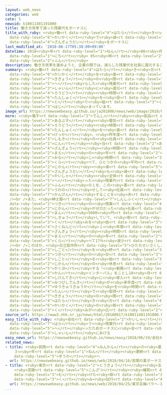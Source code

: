 ```yaml
---
layout: web_news
categories: web
cate: 5
newsid: k10011481191000
title: 働き方改革で減った残業代をボーナスに
title_with_ruby: <ruby>働<rt data-ruby-level="4">はたら</rt></ruby>き<ruby>方<rt data-ruby-level="4">かた</rt></ruby><ruby>改革<rt
  data-ruby-level="6">かいかく</rt></ruby>で<ruby>減<rt data-ruby-level="5">へ</rt></ruby>った<ruby>残業代<rt
  data-ruby-level="4">ざんぎょうだい</rt></ruby>をボーナスに
last_modified_at: '2018-06-17T05:38:00+09:00'
datetime: 2018<ruby>年<rt data-ruby-level="1">ねん</rt></ruby>06<ruby>月<rt data-ruby-level="1">がつ</rt></ruby>17<ruby>日<rt
  data-ruby-level="1">にち</rt></ruby> 05<ruby>時<rt data-ruby-level="2">じ</rt></ruby>38<ruby>分<rt
  data-ruby-level="2">ふん</rt></ruby>
description: 働き方改革を進めようと、企業の間では、減らした残業代を社員に還元することで労働時間の短縮を促すなど、さまざまな取り組みが始まっています。
summary: <ruby>働<rt data-ruby-level="4">はたら</rt></ruby>き<ruby>方<rt data-ruby-level="4">かた</rt></ruby><ruby>改革<rt
  data-ruby-level="6">かいかく</rt></ruby>を<ruby>進<rt data-ruby-level="3">すす</rt></ruby>めようと、<ruby>企業<rt
  data-ruby-level="7">きぎょう</rt></ruby>の<ruby>間<rt data-ruby-level="2">あいだ</rt></ruby>では、<ruby>減<rt
  data-ruby-level="5">へ</rt></ruby>らした<ruby>残業代<rt data-ruby-level="4">ざんぎょうだい</rt></ruby>を<ruby>社員<rt
  data-ruby-level="3">しゃいん</rt></ruby>に<ruby>還元<rt data-ruby-level="7">かんげん</rt></ruby>することで<ruby>労働<rt
  data-ruby-level="4">ろうどう</rt></ruby><ruby>時間<rt data-ruby-level="2">じかん</rt></ruby>の<ruby>短縮<rt
  data-ruby-level="6">たんしゅく</rt></ruby>を<ruby>促<rt data-ruby-level="7">うなが</rt></ruby>すなど、さまざまな<ruby>取<rt
  data-ruby-level="3">と</rt></ruby>り<ruby>組<rt data-ruby-level="3">く</rt></ruby>みが<ruby>始<rt
  data-ruby-level="3">はじ</rt></ruby>まっています。
image_url: https://newswebeasy.github.io/ja201806/news/web/image/2018/06/17/K10011481191_1806162330_1806170538_01_02.jpg
more: <ruby>電子<rt data-ruby-level="2">でんし</rt></ruby><ruby>部品<rt data-ruby-level="3">ぶひん</rt></ruby>メーカーの「<ruby>アルプス<rt
  data-ruby-level="2">あるぷす</rt></ruby><ruby>電気<rt data-ruby-level="2">でんき</rt></ruby>」は、<ruby>労働<rt
  data-ruby-level="4">ろうどう</rt></ruby><ruby>時間<rt data-ruby-level="2">じかん</rt></ruby>の<ruby>短縮<rt
  data-ruby-level="6">たんしゅく</rt></ruby>を<ruby>進<rt data-ruby-level="3">すす</rt></ruby>めた<ruby>結果<rt
  data-ruby-level="4">けっか</rt></ruby>、<ruby>昨年度<rt data-ruby-level="4">さくねんど</rt></ruby><ruby>下期<rt
  data-ruby-level="3">しもき</rt></ruby>の<ruby>社員<rt data-ruby-level="3">しゃいん</rt></ruby>の１<ruby>人<rt
  data-ruby-level="1">にん</rt></ruby><ruby>当<rt data-ruby-level="2">あ</rt></ruby>たりの<ruby>残業<rt
  data-ruby-level="4">ざんぎょう</rt></ruby><ruby>時間<rt data-ruby-level="2">じかん</rt></ruby>が、<ruby>前<rt
  data-ruby-level="2">まえ</rt></ruby>の<ruby>年<rt data-ruby-level="2">とし</rt></ruby>の<ruby>同<rt
  data-ruby-level="2">おな</rt></ruby>じ<ruby>時期<rt data-ruby-level="3">じき</rt></ruby>に<ruby>比<rt
  data-ruby-level="5">くら</rt></ruby>べて、ひとつきの<ruby>平均<rt data-ruby-level="5">へいきん</rt></ruby>で2.4<ruby>時間<rt
  data-ruby-level="2">じかん</rt></ruby><ruby>減<rt data-ruby-level="5">へ</rt></ruby>ったということです。これにより<ruby>残業代<rt
  data-ruby-level="4">ざんぎょうだい</rt></ruby>も<ruby>減<rt data-ruby-level="5">へ</rt></ruby>ったため、<ruby>会社<rt
  data-ruby-level="2">かいしゃ</rt></ruby><ruby>全体<rt data-ruby-level="3">ぜんたい</rt></ruby>で<ruby>減<rt
  data-ruby-level="5">へ</rt></ruby>った<ruby>残業代<rt data-ruby-level="4">ざんぎょうだい</rt></ruby>の３<ruby>分<rt
  data-ruby-level="2">ふん</rt></ruby>の１を、この<ruby>夏<rt data-ruby-level="2">なつ</rt></ruby>のボーナスに<ruby>上乗<rt
  data-ruby-level="3">うわの</rt></ruby>せして<ruby>社員<rt data-ruby-level="3">しゃいん</rt></ruby>に<ruby>還元<rt
  data-ruby-level="7">かんげん</rt></ruby>することを<ruby>決<rt data-ruby-level="3">き</rt></ruby>めました。<br
  /><br />また、<ruby>紳士服<rt data-ruby-level="7">しんしふく</rt></ruby>チェーンの「はるやまホールディングス」は、<ruby>月<rt
  data-ruby-level="1">つき</rt></ruby>の<ruby>残業<rt data-ruby-level="4">ざんぎょう</rt></ruby><ruby>時間<rt
  data-ruby-level="2">じかん</rt></ruby>がゼロだった<ruby>社員<rt data-ruby-level="3">しゃいん</rt></ruby>に１<ruby>万<rt
  data-ruby-level="2">まん</rt></ruby>5000<ruby>円<rt data-ruby-level="1">えん</rt></ruby>を<ruby>支給<rt
  data-ruby-level="5">しきゅう</rt></ruby>していて、<ruby>取<rt data-ruby-level="3">と</rt></ruby>り<ruby>組<rt
  data-ruby-level="3">く</rt></ruby>みを<ruby>始<rt data-ruby-level="3">はじ</rt></ruby>めた<ruby>昨年度<rt
  data-ruby-level="4">さくねんど</rt></ruby>１<ruby>年間<rt data-ruby-level="2">ねんかん</rt></ruby>の<ruby>残業<rt
  data-ruby-level="4">ざんぎょう</rt></ruby><ruby>時間<rt data-ruby-level="2">じかん</rt></ruby>は<ruby>前<rt
  data-ruby-level="2">まえ</rt></ruby>の<ruby>年<rt data-ruby-level="2">とし</rt></ruby>に<ruby>比<rt
  data-ruby-level="5">くら</rt></ruby>べて17％<ruby>減少<rt data-ruby-level="5">げんしょう</rt></ruby>したということです。<br
  /><br />このほか、<ruby>日立製作所<rt data-ruby-level="5">ひたちせいさくしょ</rt></ruby>は<ruby>仕事<rt
  data-ruby-level="3">しごと</rt></ruby>を<ruby>終<rt data-ruby-level="3">お</rt></ruby>えてから<ruby>次<rt
  data-ruby-level="3">つぎ</rt></ruby>の<ruby>日<rt data-ruby-level="3">ひ</rt></ruby>の<ruby>仕事<rt
  data-ruby-level="3">しごと</rt></ruby>を<ruby>始<rt data-ruby-level="3">はじ</rt></ruby>めるまでに11<ruby>時間<rt
  data-ruby-level="2">じかん</rt></ruby>の<ruby>休息<rt data-ruby-level="3">きゅうそく</rt></ruby>を<ruby>確保<rt
  data-ruby-level="5">かくほ</rt></ruby>する「<ruby>勤務<rt data-ruby-level="6">きんむ</rt></ruby><ruby>間<rt
  data-ruby-level="2">かん</rt></ruby>インターバル」をことし10<ruby>月<rt data-ruby-level="1">がつ</rt></ruby>から<ruby>試験的<rt
  data-ruby-level="4">しけんてき</rt></ruby>に<ruby>導入<rt data-ruby-level="5">どうにゅう</rt></ruby>したり、<ruby>三菱電機<rt
  data-ruby-level="8">みつびしでんき</rt></ruby>が<ruby>来年度<rt data-ruby-level="3">らいねんど</rt></ruby>から<ruby>有給休暇<rt
  data-ruby-level="7">ゆうきゅうきゅうか</rt></ruby>を<ruby>時間<rt data-ruby-level="2">じかん</rt></ruby><ruby>単位<rt
  data-ruby-level="4">たんい</rt></ruby>で<ruby>取得<rt data-ruby-level="4">しゅとく</rt></ruby>できるようにしたり、<ruby>企業<rt
  data-ruby-level="7">きぎょう</rt></ruby>の<ruby>間<rt data-ruby-level="2">あいだ</rt></ruby>で<ruby>働<rt
  data-ruby-level="4">はたら</rt></ruby>き<ruby>方<rt data-ruby-level="4">かた</rt></ruby><ruby>改革<rt
  data-ruby-level="6">かいかく</rt></ruby>の<ruby>取<rt data-ruby-level="3">と</rt></ruby>り<ruby>組<rt
  data-ruby-level="3">く</rt></ruby>みが<ruby>広<rt data-ruby-level="2">ひろ</rt></ruby>がっています。
source_url: https://www3.nhk.or.jp/news/html/20180617/k10011481191000.html
easy_title_with_ruby: <ruby>会社<rt data-ruby-level="2">かいしゃ</rt></ruby>が<ruby>払<rt
  data-ruby-level="7">はら</rt></ruby>う<ruby>残業代<rt data-ruby-level="4">ざんぎょうだい</rt></ruby>が<ruby>減<rt
  data-ruby-level="5">へ</rt></ruby>ったためボーナスに<ruby>足<rt data-ruby-level="1">た</rt></ruby>して<ruby>社員<rt
  data-ruby-level="3">しゃいん</rt></ruby>にあげる
easy_news_url: https://newswebeasy.github.io/news/easy/2018/06/19/会社が払う残業代が減ったためボーナスに足して社員にあげる
related_news:
- title: <ruby>民間<rt data-ruby-level="4">みんかん</rt></ruby>の<ruby>夏<rt data-ruby-level="2">なつ</rt></ruby>ボーナス
    ３<ruby>年<rt data-ruby-level="1">ねん</rt></ruby><ruby>連続<rt data-ruby-level="4">れんぞく</rt></ruby>で<ruby>増加<rt
    data-ruby-level="5">ぞうか</rt></ruby>へ
  url: https://newswebeasy.github.io/news/web/2018/04/16/民間の夏ボーナス-3年連続で増加へ
- title: <ruby>東京<rt data-ruby-level="2">とうきょう</rt></ruby><ruby>五輪<rt data-ruby-level="4">ごりん</rt></ruby>・パラへ
    <ruby>混雑<rt data-ruby-level="5">こんざつ</rt></ruby><ruby>緩和<rt data-ruby-level="7">かんわ</rt></ruby>に<ruby>向<rt
    data-ruby-level="3">む</rt></ruby>けた<ruby>取<rt data-ruby-level="3">と</rt></ruby>り<ruby>組<rt
    data-ruby-level="3">く</rt></ruby>み<ruby>試行<rt data-ruby-level="4">しこう</rt></ruby>
  url: https://newswebeasy.github.io/news/web/2018/04/25/東京五輪パラへ-混雑緩和に向けた取り組み試行
...
```

